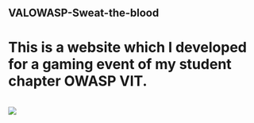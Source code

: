 ## VALOWASP-Sweat-the-blood
<h1>This is a website which I developed for a gaming event of my student chapter OWASP VIT.</h1><br>



<img src="https://user-images.githubusercontent.com/73031725/137598483-b312a293-d5a7-4e94-87cb-617201f2cc04.jpg" >
